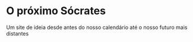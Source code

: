 # O próximo Sócrates
 Um site de ideia desde antes do nosso calendário até o nosso futuro mais distantes
